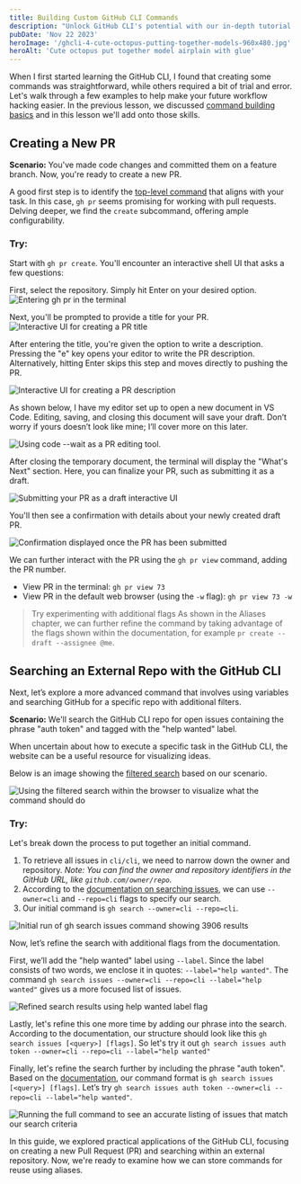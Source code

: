 ```yaml
---
title: Building Custom GitHub CLI Commands
description: "Unlock GitHub CLI's potential with our in-depth tutorial. Learn to manage PRs, search repos, and streamline your development process with expert tips."
pubDate: 'Nov 22 2023'
heroImage: '/ghcli-4-cute-octopus-putting-together-models-960x480.jpg'
heroAlt: 'Cute octopus put together model airplain with glue'
---
```


When I first started learning the GitHub CLI, I found that creating some commands was straightforward, while others required a bit of trial and error. Let's walk through a few examples to help make your future workflow hacking easier. In the previous lesson, we discussed [command building basics](/blog/ghcli-3-deconstructing-and-building-commands/) and in this lesson we'll add onto those skills.

## Creating a New PR

**Scenario:** You've made code changes and committed them on a feature branch. Now, you're ready to create a new PR.

A good first step is to identify the [top-level command](https://cli.github.com/manual/gh_pr) that aligns with your task. In this case, `gh pr` seems promising for working with pull requests. Delving deeper, we find the `create` subcommand, offering ample configurability.
### Try:
Start with `gh pr create`. You'll encounter an interactive shell UI that asks a few questions:

First, select the repository. Simply hit Enter on your desired option.
![Entering `gh pr` in the terminal](./assets/ghcli-4-gh-pr-create.jpg)

Next, you'll be prompted to provide a title for your PR.
![Interactive UI for creating a PR title](./assets/ghcli-4-gh-pr-create-title.jpg)

After entering the title, you're given the option to write a description. Pressing the "e" key opens your editor to write the PR description. Alternatively, hitting Enter skips this step and moves directly to pushing the PR.

![Interactive UI for creating a PR description](./assets/ghcli-4-gh-pr-create-body.jpg)

As shown below, I have my editor set up to open a new document in VS Code. Editing, saving, and closing this document will save your draft. Don’t worry if yours doesn’t look like mine; I’ll cover more on this later.

![Using code --wait as a PR editing tool.](./assets/ghcli-4-gh-pr-create-editor.jpg)

After closing the temporary document, the terminal will display the "What's Next" section. Here, you can finalize your PR, such as submitting it as a draft.

![Submitting your PR as a draft interactive UI](./assets/ghcli-4-gh-pr-submit-as-draft.jpg)

You'll then see a confirmation with details about your newly created draft PR.

![Confirmation displayed once the PR has been submitted](./assets/ghcli-4-gh-pr-create-confirmation.jpg)

We can further interact with the PR using the `gh pr view` command, adding the PR number.

- View PR in the terminal: `gh pr view 73`
- View PR in the default web browser (using the `-w` flag): `gh pr view 73 -w`

> Try experimenting with additional flags
> As shown in the Aliases chapter, we can further refine the command by taking advantage of the flags shown within the documentation, for example `pr create --draft --assignee @me`.

## Searching an External Repo with the GitHub CLI
Next, let’s explore a more advanced command that involves using variables and searching GitHub for a specific repo with additional filters.

**Scenario:** We'll search the GitHub CLI repo for open issues containing the phrase "auth token" and tagged with the "help wanted" label.

When uncertain about how to execute a specific task in the GitHub CLI, the website can be a useful resource for visualizing ideas.

Below is an image showing the [filtered search](https://github.com/cli/cli/issues?q=is%3Aissue+is%3Aopen+auth+token) based on our scenario.

![Using the filtered search within the browser to visualize what the command should do](./assets/ghcli-4-search-in-browser-example.jpg)

### Try:
Let's break down the process to put together an initial command.

1. To retrieve all issues in `cli/cli`, we need to narrow down the owner and repository. _Note: You can find the owner and repository identifiers in the GitHub URL, like `github.com/owner/repo`._
2. According to the [documentation on searching issues](https://cli.github.com/manual/gh_search_issues), we can use `--owner=cli` and `--repo=cli` flags to specify our search.
3. Our initial command is `gh search --owner=cli --repo=cli`.

![Initial run of `gh search issues` command showing 3906 results](./assets/ghcli-4-gh-search-issues.jpg)

Now, let’s refine the search with additional flags from the documentation.

First, we’ll add the "help wanted" label using `--label`. Since the label consists of two words, we enclose it in quotes: `--label="help wanted"`. The command `gh search issues --owner=cli --repo=cli --label="help wanted"` gives us a more focused list of issues.

![Refined search results using help wanted label flag](./assets/ghcli-4-search-issues-refined-with-label.jpg)

Lastly, let's refine this one more time by adding our phrase into the search. According to the documentation, our structure should look like this `gh search issues [<query>] [flags]`. So let's try it out `gh search issues auth token --owner=cli --repo=cli --label="help wanted"`

Finally, let's refine the search further by including the phrase "auth token". Based on the [documentation](https://cli.github.com/manual/gh_search_issues), our command format is `gh search issues [<query>] [flags]`. Let’s try `gh search issues auth token --owner=cli --repo=cli --label="help wanted"`.

![Running the full command to see an accurate listing of issues that match our search criteria](./assets/ghcli-4-gh-search-issues-fully-refined.jpg)

In this guide, we explored practical applications of the GitHub CLI, focusing on creating a new Pull Request (PR) and searching within an external repository. Now, we're ready to examine how we can store commands for reuse using aliases.